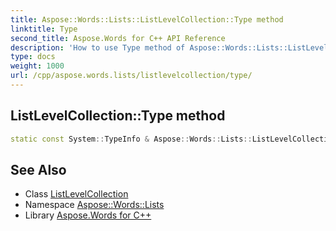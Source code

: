 ```yaml
---
title: Aspose::Words::Lists::ListLevelCollection::Type method
linktitle: Type
second_title: Aspose.Words for C++ API Reference
description: 'How to use Type method of Aspose::Words::Lists::ListLevelCollection class in C++.'
type: docs
weight: 1000
url: /cpp/aspose.words.lists/listlevelcollection/type/
---
```

## ListLevelCollection::Type method




```cpp
static const System::TypeInfo & Aspose::Words::Lists::ListLevelCollection::Type()
```

## See Also

* Class [ListLevelCollection](../)
* Namespace [Aspose::Words::Lists](../../)
* Library [Aspose.Words for C++](../../../)
